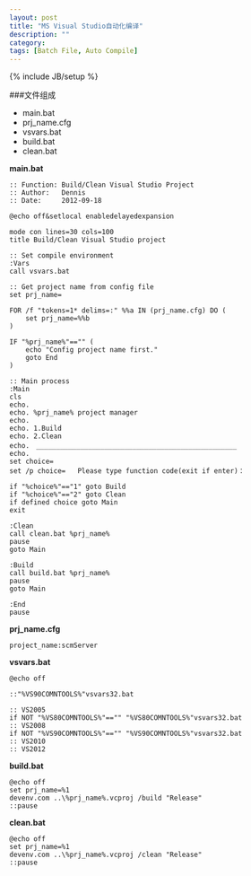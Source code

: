 ```yaml
---
layout: post
title: "MS Visual Studio自动化编译"
description: ""
category:
tags: [Batch File, Auto Compile]
---
```

{% include JB/setup %}

###文件组成
* main.bat
* prj_name.cfg
* vsvars.bat
* build.bat
* clean.bat

__main.bat__

	:: Function: Build/Clean Visual Studio Project
	:: Author:   Dennis
	:: Date:     2012-09-18

	@echo off&setlocal enabledelayedexpansion 

	mode con lines=30 cols=100
	title Build/Clean Visual Studio project

	:: Set compile environment
	:Vars
	call vsvars.bat

	:: Get project name from config file
	set prj_name=

	FOR /f "tokens=1* delims=:" %%a IN (prj_name.cfg) DO (
		set prj_name=%%b
	)

	IF "%prj_name%"=="" (
		echo "Config project name first."
		goto End
	)

	:: Main process
	:Main
	cls
	echo.
	echo. %prj_name% project manager
	echo.
	echo. 1.Build
	echo. 2.Clean
	echo.　__________________________________________________
	echo.
	set choice=
	set /p choice=   Please type function code(exit if enter)：

	if "%choice%"=="1" goto Build
	if "%choice%"=="2" goto Clean
	if defined choice goto Main
	exit

	:Clean
	call clean.bat %prj_name%
	pause
	goto Main

	:Build
	call build.bat %prj_name%
	pause
	goto Main

	:End
	pause

__prj_name.cfg__

	project_name:scmServer

__vsvars.bat__

	@echo off

	::"%VS90COMNTOOLS%"vsvars32.bat

	:: VS2005
	if NOT "%VS80COMNTOOLS%"=="" "%VS80COMNTOOLS%"vsvars32.bat
	:: VS2008
	if NOT "%VS90COMNTOOLS%"=="" "%VS90COMNTOOLS%"vsvars32.bat
	:: VS2010
	:: VS2012

__build.bat__

	@echo off
	set prj_name=%1
	devenv.com ..\%prj_name%.vcproj /build "Release"
	::pause

__clean.bat__

	@echo off
	set prj_name=%1
	devenv.com ..\%prj_name%.vcproj /clean "Release"
	::pause
